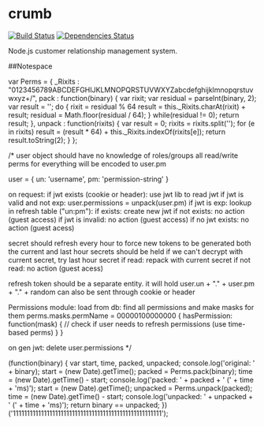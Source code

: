 # crumb

[![Build Status](https://magnum.travis-ci.com/evankennedy/crumb.svg?token=j2EUyV4NffFEMpYpieEx&branch=master)](https://magnum.travis-ci.com/evankennedy/crumb)
[![Dependencies Status](https://david-dm.org/evankennedy/crumb.svg)](https://david-dm.org/evankennedy/crumb)

Node.js customer relationship management system.

##Notespace

var Perms = {
	_Rixits : "0123456789ABCDEFGHIJKLMNOPQRSTUVWXYZabcdefghijklmnopqrstuvwxyz+/",
	pack : function(binary) {
		var rixit;
		var residual = parseInt(binary, 2);
		var result = '';
		do {
			rixit = residual % 64
			result = this._Rixits.charAt(rixit) + result;
			residual = Math.floor(residual / 64);
		} while(residual != 0);
		return result;
	},
	unpack : function(rixits) {
		var result = 0;
		rixits = rixits.split('');
		for (e in rixits)
			result = (result * 64) + this._Rixits.indexOf(rixits[e]);
		return result.toString(2);
	}
};

/*
user object should have no knowledge of roles/groups
all read/write perms for everything will be encoded to user.pm




user = {
	un: 'username',
	pm: 'permission-string'
}

on request:
	if jwt exists (cookie or header):
		use jwt lib to read jwt
		if jwt is valid and not exp:
			user.permissions = unpack(user.pm)
		if jwt is exp:
			lookup in refresh table ("un:pm"):
			if exists:
				create new jwt
			if not exists:
				no action (guest access)
		if jwt is invalid:
			no action (guest access)
	if no jwt exists:
		no action (guest acess)

secret should refresh every hour to force new tokens to be generated
both the current and last hour secrets should be held
if we can't decrypt with current secret, try last hour secret
if read:
	repack with current secret
if not read:
	no action (guest acess)

refresh token should be a separate entity.
it will hold user.un + "." + user.pm + "." + random
can also be sent through cookie or header

Permissions module:
load from db: find all permissions and make masks for them
perms.masks.permName = 00000100000000
{
	hasPermission: function(mask) {
		// check if user needs to refresh permissions (use time-based perms)
	}
}

on gen jwt:
delete user.permissions
*/

(function(binary) {
	var start, time, packed, unpacked;
	console.log('original: ' + binary);
	start = (new Date).getTime();
	packed = Perms.pack(binary);
	time = (new Date).getTime() - start;
	console.log('packed:   ' + packed + ' (' + time + 'ms)');
	start = (new Date).getTime();
	unpacked = Perms.unpack(packed);
	time = (new Date).getTime() - start;
	console.log('unpacked: ' + unpacked + ' (' + time + 'ms)');
	return binary == unpacked;
})('11111111111111111111111111111111111111111111111111111');
